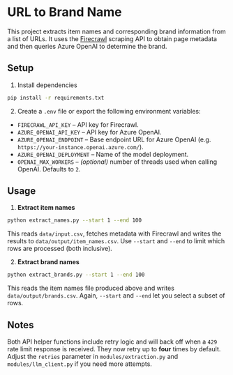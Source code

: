 # URL to Brand Name

This project extracts item names and corresponding brand information from a list of URLs.
It uses the [Firecrawl](https://firecrawl.dev/) scraping API to obtain page metadata and
then queries Azure OpenAI to determine the brand.

## Setup

1. Install dependencies

```bash
pip install -r requirements.txt
```

2. Create a `.env` file or export the following environment variables:

- `FIRECRAWL_API_KEY` – API key for Firecrawl.
- `AZURE_OPENAI_API_KEY` – API key for Azure OpenAI.
- `AZURE_OPENAI_ENDPOINT` – Base endpoint URL for Azure OpenAI (e.g. `https://your-instance.openai.azure.com/`).
- `AZURE_OPENAI_DEPLOYMENT` – Name of the model deployment.
- `OPENAI_MAX_WORKERS` – *(optional)* number of threads used when calling OpenAI. Defaults to `2`.

## Usage

1. **Extract item names**

```bash
python extract_names.py --start 1 --end 100
```

This reads `data/input.csv`, fetches metadata with Firecrawl and writes the results to `data/output/item_names.csv`.
Use `--start` and `--end` to limit which rows are processed (both inclusive).

2. **Extract brand names**

```bash
python extract_brands.py --start 1 --end 100
```

This reads the item names file produced above and writes `data/output/brands.csv`.
Again, `--start` and `--end` let you select a subset of rows.

## Notes

Both API helper functions include retry logic and will back off when a `429` rate limit
response is received. They now retry up to **four** times by default. Adjust the
`retries` parameter in `modules/extraction.py` and `modules/llm_client.py` if you need
more attempts.

